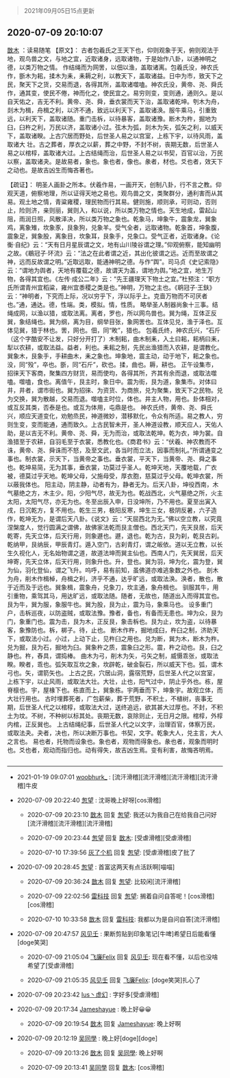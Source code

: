 > 2021年09月05日15点更新
<link rel="stylesheet" href="https://cdn.jsdelivr.net/gh/taotie6/sampleJSON@main/css/photo_show.css">


 ## 2020-07-09 20:10:07 

 [㪚木](https://www.coolapk.com/feed/20089176?shareKey=ZjFhM2M0ZGM3ZmUzNjEzMTc1NmM~) ：读易随笔
【原文】：
古者包羲氏之王天下也，仰则观象于天，俯则观法于地，观鸟兽之文，与地之宜，近取诸身，远取诸物，于是始作八卦，以通神明之德，以类万物之情。
作结绳而为网罟，以佃以渔，盖取诸离。包羲氏没，神农氏作，斵木为耜，揉木为耒，耒耨之利，以教天下，盖取诸益。日中为市<!--break-->，致天下之民，聚天下之货，交易而退，各得其所，盖取诸噬嗑。神农氏没，黄帝、尧、舜氏作，通其变，使民不倦，神而化之，使民宜之。易穷则变，变则通，通则久。是以自天佑之，吉无不利。黄帝、尧、舜，垂衣裳而天下治，盖取诸乾坤。刳木为舟，剡木为楫，舟楫之利，以济不通，致远以利天下，盖取诸涣。服牛乘马，引重致远，以利天下，盖取诸随。重门击柝，以待暴客，盖取诸豫。断木为杵，掘地为臼，臼杵之利，万民以济，盖取诸小过。弦木为弧，剡木为矢，弧矢之利，以威天下，盖取诸睽。上古穴居而野处，后世圣人易之以宫室，上栋下宇，以待风雨，盖取诸大
壮。古之葬者，厚衣之以薪，葬之中野，不封不树，丧期无数，后世圣人易之以棺椁，盖取诸大过。上古结绳而治，后世圣人易之以书契，百官以治，万民以察，盖取诸夬。是故易者，象也。象也者，像也。彖者，材也。爻也者，效天下之动也。是故吉凶生而悔吝著也。

【疏证】：
明圣人画卦之所本。伏羲作易，一画开天，创制八卦，行不言之教。仰观天道，俯察地理，所以证得天地之易也。观鸟兽之文，类聚群分，通利害而从其易。观土地之情，青粱雍稷，理民物而行其易。健则施，顺则承，可则动，否则止，险则济，亲则丽，巽则入，和以说，所以类万物之情也。天生地成，雷起山阻，雨润日照，风散泽决，所以类万物之象也。乾象马，坤象牛，震象龙，巽象鸡，离象雉，坎象豕，艮象狗，兑象羊。受气全者，远取诸物。乾象首，坤象腹，震象足，巽象股，离象目，坎象耳，艮象手，兑象口。受气正者，近取诸身。《论衡·自纪》云：“天有日月星辰谓之文，地有山川陵谷谓之理。”仰观俯察，能知幽明之故。《鶡冠子·环流》云：“法之在此者谓之近，其出化彼谓之远。近而至故谓之神，远而反故谓之明。”近取远取，能通神明之德。与作“舆”。司马贞《史记索隐》云：“谓地为舆者，天地有覆载之德，故谓天为盖，谓地为舆。”地之宜，地生万物，各得其宜也。《左传·成公二年》云：“先王疆理天下物土之宜。”杜预注：“职方氏所谓青州宜稻粱，雍州宜黍稷之类是也。”神明，万物之主也。《鹖冠子·王鈇》云：“神明者，下究而上际，况以穷乎下，浮以际乎上。克啬万物而不可厌者也。”通，通达。德，性端。类，模拟。情，性质。
略举圣人制器尚象十三事。结绳成网，以渔以猎，或取法离。离者，罗也，所以网鸟兽也。巽为绳，互体正反巽，象结绳也。巽为纲，离为目，纲举目张，象网罟也。互体见兑，渔于泽也。互体见巽，猎于林也。罟，网也。佃，同“畋”，猎也。
包羲氏终，神农氏兴，“石斤（这个字酷安不让发，只好分开打了）木制耜，曲木制耒，入土曰耜，耜柄曰耒，犁以农耕，或取法益。益者，利也。耒耜之制，先民出渔猎而入农耕，是谓教化。巽象木，艮象手，手耕曲木，耒之象也。坤象地，震主动，动于地下，耜之象也。没，同“殁”，卒也。斵，同“石斤”，砍也。揉，曲也。耨，耕也。
正午设集市，招徕天下客商，聚集四方财货，易而使均，各得其所，齐其有余而退，或取法噬嗑。噬嗑，食也。离值午，艮主时，象日中。震为街，艮为道，象集市。对体曰井，井者，谓市街也。巽为招徕、为资货、为商旅，兑为聚集，致天下之民物。兑为交换，巽为散越，交易而退。噬嗑主时位，体也。井主人物，用也。卦体相对，或互反其类，否泰是也。或互为体用，屯鼎是也。
神农氏终，黄帝、尧、舜氏兴，顺应天道变化，劝勉烝民，神道微妙，潜移默化，令众有所适。易之教人，穷则生变，变而能通，通而致久。上古民智未开，圣人神道设教，顺天应人，天佑人助，是以吉无不利。黄帝、尧、舜，无为而治，或取法乾坤。乾为衣，坤为裳。自渔猎至于农耕，自羽毛至于衣裳，悉教化也。《商君书》云：“伏羲、神农教而不诛，黄帝、尧、舜诛而不怒，及至文武，各当时而立法，因事而制礼。”所谓通变之事也。制衣裳，示天下，当黄帝之事也。垂衣裳，平天下，当黄帝、尧、舜之事也。乾坤易简，无为其事，垂衣裳，功莫过乎圣人。乾坤天地，天覆地载，广衣被，德莫过乎天地。乾坤父母，父施母受，厚衣胞，慈莫过乎父母。乾坤衣裳，所以蔽我体也。
阳主动，阴主静，动者有为，静者无为。后天八卦，坤役西南，木气墓绝之方，木主少。阳，少阳气尽，故无为也。乾战西北，火气墓绝之所，火主太阳，太阳气尽，亦无为也。冬至出辰入申，日没坤所，乃不用也。夏至出寅入戌，日沉乾方，复不用也。乾生三男，极阳反寒，坤生三女，极阴反暑，六子造作，乾坤无为，是谓后天八卦。《说文》云：“天屈西北为无。”佛以空立教，以究竟涅槃度人，觉行圆满之谓佛，故佛家法乾而艮主僧也。西北天门，先天艮居，后天乾寄，先天立体，后天行用，则象遯也。遯，退也。乾为古，艮为刹，乾艮古刹。乾纳甲，艮纳辰，甲辰青灯。遁入空门，古刹青灯，谓之皈依。道以无立教，以长生久视化人，无名始物谓之道，故道法坤而巽主仙也。西南人门，先天巽居，后天坤寄，先天立体，后天行用，则象升也。升，登也。巽为羽，坤为化，震为登，巽为仙，羽化登仙，谓之飞升。呜呼，易有前知，虽佛道亦难逃象数之外也。
剖木为舟，削木作楫棹，舟楫之利，济乎不通，达乎旷远，或取法涣。涣者，散也，散于近而及于远也。巽象楫，震象舟，兑象刀，坎主通，象舟楫也。
驯服其牛，用引重物，乘驾其马，用达旷远，或取法随。随者，无故也，随道出入而得其宜也。艮为牛，巽为服，象服牛也。巽为股，艮为止，震为马，象乘马也。
设多重门户，击柝巡夜，以防盗贼，或取法豫。豫者，备也，有备而无患也。坤为众，艮为门，象重门也。震为击，艮为木，正反艮，象击柝也。艮为止，坎为盗，以待暴客，象豫防也。柝，梆子。待，止也。
断木作杵，掘地成臼，杵臼之制，济助天下，或取法小过。小过，上动下止，见杵臼之用也。兑为断，巽为木，断木为杵。兑为掘，艮为石，掘地为臼。巽象杵之质，震象臼之形。震，杵之动也。艮，臼之静也。杵，舂具，谓捣棒。
曲木为弓，削木为矢，弓矢之制，威慑乖张，或取法睽。睽者，乖也。弧矢取互坎之象，坎辟乾，破金裂石，所以威天下也。弧，谓木弓也。矢，谓箭矢也。
上古之民，穴居山洞，露宿荒野，后世圣人代之以宫室，上栋下宇，以止风雨，或取法大壮。大壮，止也，阳气过中，阴止乎外也。栋，屋脊檩也。宇，屋椽下也。栋直而上，巽象栋。宇两垂而下，坤象宇。故观立体，而大壮行用也。
古时埋葬死者，广包薪柴，葬于荒野，不积土，不植树，丧事无期，后世圣人代之以棺椁，或取法大过，送终追远，欲其甚大过厚也。不封，不积土为坟。不树，不种树以标其处。丧期无数，哀除则止，无日月之限。棺椁，外椁内棺，正反巽也。
上古结绳纪事，后世圣人代之以文字，治理百官，体察万民，或取法夬。夬者，决也，所以决断万事也。书契，文字。乾象大人，兑主言，大人之言也。
易也者，托物而设象也。象也者，观物而得象也。彖也者，观象而明时也。爻也者，观动而指归也。动有得失，故吉凶生焉。变有利害，故悔吝明焉。 

<div class="album">
<img class="img-item" src="" />
</div>

 ------- 

- 2021-01-19 09:07:01 [woobhurk_](uid=787692) : [流汗滑稽][流汗滑稽][流汗滑稽][流汗滑稽]牛皮 

- 2020-07-09 20:22:40 [怱望](uid=2698452) : 沈哥晚上好呀[cos滑稽] 

    - 2020-07-09 20:23:10 [㪚木](uid=1081091) 回复 [怱望](uid=2698452): 我还以为我自己在给我自己问好[流汗滑稽][流汗滑稽][流汗滑稽] 

    - 2020-07-09 20:23:44 [怱望](uid=2698452) 回复 [㪚木](uid=1081091): [受虐滑稽][受虐滑稽] 

    - 2020-07-10 17:39:56 [灰了个机](uid=912258) 回复 [怱望](uid=2698452): [受虐滑稽]皮了批了 

- 2020-07-09 20:28:45 [怱望](uid=2698452) : 首富这两天有点活跃啊[喵喵] 

    - 2020-07-09 20:36:24 [㪚木](uid=1081091) 回复 [怱望](uid=2698452): 比较闲[流汗滑稽] 

    - 2020-07-09 22:02:56 [雷科技](uid=790311) 回复 [怱望](uid=2698452): 搁着自问自答呢！[cos滑稽][cos滑稽] 

    - 2020-07-10 10:33:58 [㪚木](uid=1081091) 回复 [雷科技](uid=790311): 我都以为是自问自答[流汗滑稽] 

- 2020-07-09 20:47:57 [风见壬](uid=1512297) : 果断剪贴到印象笔记[牛啤]希望日后能看懂[doge笑哭] 

    - 2020-07-09 21:05:04 [飞廉Felix](uid=900024) 回复 [风见壬](uid=1512297): 现在看不懂，以后也没啥希望了[受虐滑稽] 

    - 2020-07-09 21:05:35 [风见壬](uid=1512297) 回复 [飞廉Felix](uid=900024): [doge笑哭]扎心了 

- 2020-07-09 20:23:42 [Ius丶虚幻](uid=1849202) : 字好多[受虐滑稽] 

- 2020-07-09 20:17:34 [Jameshayue](uid=2562044) : 晚上好😀😀 

    - 2020-07-09 20:19:54 [㪚木](uid=1081091) 回复 [Jameshayue](uid=2562044): 晚上好啊 

- 2020-07-09 20:12:19 [吴同學](uid=1320218) : 晚上好[doge][doge] 

    - 2020-07-09 20:13:26 [㪚木](uid=1081091) 回复 [吴同學](uid=1320218): 晚上好啊 

    - 2020-07-09 20:13:41 [吴同學](uid=1320218) 回复 [㪚木](uid=1081091): [cos滑稽] 

